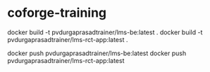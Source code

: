 # coforge-training

docker build -t pvdurgaprasadtrainer/lms-be:latest .
docker build -t pvdurgaprasadtrainer/lms-rct-app:latest .

docker push pvdurgaprasadtrainer/lms-be:latest
docker push pvdurgaprasadtrainer/lms-rct-app:latest
